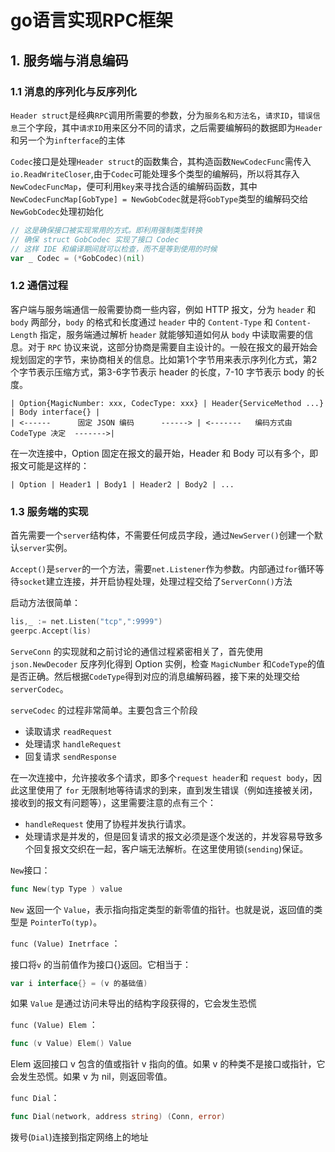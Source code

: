 # go语言实现RPC框架

## 1. 服务端与消息编码

### 1.1 消息的序列化与反序列化

`Header struct`是经典`RPC`调用所需要的参数，分为`服务名和方法名`，`请求ID`，`错误信息`三个字段，其中`请求ID`用来区分不同的请求，之后需要编解码的数据即为`Header`和另一个为`infterface`的主体

`Codec`接口是处理`Header struct`的函数集合，其构造函数`NewCodecFunc`需传入`io.ReadWriteCloser`,由于`Codec`可能处理多个类型的编解码，所以将其存入`NewCodecFuncMap`，便可利用`key`来寻找合适的编解码函数，其中`NewCodecFuncMap[GobType] = NewGobCodec`就是将`GobType`类型的编解码交给`NewGobCodec`处理初始化

```go
// 这是确保接口被实现常用的方式。即利用强制类型转换
// 确保 struct GobCodec 实现了接口 Codec
// 这样 IDE 和编译期间就可以检查，而不是等到使用的时候
var _ Codec = (*GobCodec)(nil)
```

### 1.2 通信过程

客户端与服务端通信一般需要协商一些内容，例如 HTTP 报文，分为 `header` 和 `body` 两部分，`body` 的格式和长度通过 `header` 中的 `Content-Type` 和 `Content-Length` 指定，服务端通过解析 `header` 就能够知道如何从 `body` 中读取需要的信息。对于 `RPC` 协议来说，这部分协商是需要自主设计的。一般在报文的最开始会规划固定的字节，来协商相关的信息。比如第1个字节用来表示序列化方式，第2个字节表示压缩方式，第3-6字节表示 header 的长度，7-10 字节表示 body 的长度。

```
| Option{MagicNumber: xxx, CodecType: xxx} | Header{ServiceMethod ...} | Body interface{} |
| <------      固定 JSON 编码      ------> | <-------   编码方式由 CodeType 决定  ------->|
```

在一次连接中，Option 固定在报文的最开始，Header 和 Body 可以有多个，即报文可能是这样的：

```
| Option | Header1 | Body1 | Header2 | Body2 | ...
```

### 1.3 服务端的实现

首先需要一个`server`结构体，不需要任何成员字段，通过`NewServer()`创建一个默认`server`实例。

`Accept()`是`server`的一个方法，需要`net.Listener`作为参数。内部通过`for`循环等待`socket`建立连接，并开启协程处理，处理过程交给了`ServerConn()`方法

启动方法很简单：

```go
lis,_ := net.Listen("tcp",":9999")
geerpc.Accept(lis)
```

`ServeConn` 的实现就和之前讨论的通信过程紧密相关了，首先使用 `json.NewDecoder` 反序列化得到 Option 实例，检查 `MagicNumber` 和` CodeType `的值是否正确。然后根据`CodeType`得到对应的消息编解码器，接下来的处理交给 `serverCodec`。

`serveCodec` 的过程非常简单。主要包含三个阶段

- 读取请求 `readRequest`
- 处理请求 `handleRequest`
- 回复请求 `sendResponse`

在一次连接中，允许接收多个请求，即多个` request header `和 `request body`，因此这里使用了 `for` 无限制地等待请求的到来，直到发生错误（例如连接被关闭，接收到的报文有问题等），这里需要注意的点有三个：

- `handleRequest` 使用了协程并发执行请求。
- 处理请求是并发的，但是回复请求的报文必须是逐个发送的，并发容易导致多个回复报文交织在一起，客户端无法解析。在这里使用锁(`sending`)保证。

`New`接口：

```go
func New(typ Type ) value
```

`New` 返回一个 `Value`，表示指向指定类型的新零值的指针。也就是说，返回值的类型是 `PointerTo(typ)`。

`func (Value) Inetrface` ：

接口将`v` 的当前值作为接口{}返回。它相当于：

```go
var i interface{} = (v 的基础值)
```

如果 `Value` 是通过访问未导出的结构字段获得的，它会发生恐慌

`func (Value) Elem` ：

```go
func (v Value) Elem() Value
```

Elem 返回接口 v 包含的值或指针 v 指向的值。如果 v 的种类不是接口或指针，它会发生恐慌。如果 v 为 nil，则返回零值。

`func Dial`：

```go
func Dial(network, address string) (Conn, error)
```

拨号(`Dial`)连接到指定网络上的地址
